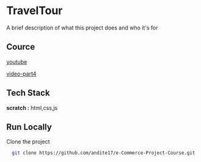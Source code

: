 # TravelTour

A brief description of what this project does and who it's for

## Cource

[youtube](https://www.youtube.com/watch?v=Pw1e2UXPc00&list=PL-YZOfK-KK_mpP2zmhMa_792KQ4p1J5xE&index=1)

[video-part4](17:43)

## Tech Stack

**scratch :** html,css,js

## Run Locally

Clone the project

```bash
  git clone https://github.com/andite17/e-Commerce-Project-Course.git
```
